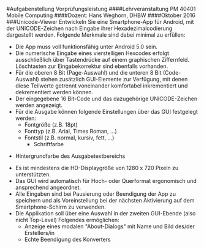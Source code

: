 #Aufgabenstellung Vorprüfungsleistung
####Lehrveranstaltung PM 40401 Mobile Computing
####Dozent: Hans Weghorn, DHBW
####Oktober 2016
###Unicode-Viewer
Entwickeln Sie eine Smartphone-App für Android, mit der UNICODE-Zeichen nach Eingabe ihrer
Hexadezimalcodierung dargestellt werden. Folgende Merkmale sind dabei minimal zu erfüllen:
* Die App muss voll funktionsfähig unter Android 5.0 sein.
* Die numerische Eingabe eines vierstelligen Hexcodes erfolgt ausschließlich über Tastendrücke
auf einem graphischen Ziffernfeld. Löschtasten zur Eingabekorrektur sind ebenfalls vorhanden.
* Für die oberen 8 Bit (Page-Auswahl) und die unteren 8 Bit (Code-Auswahl) stehen zusätzlich
GUI-Elemente zur Verfügung, mit denen diese Teilwerte getrennt voneinander komfortabel
inkrementiert und dekrementiert werden können.
* Der eingegebene 16 Bit-Code und das dazugehörige UNICODE-Zeichen werden angezeigt.
* Für die Ausgabe können folgende Einstellungen über das GUI festgelegt werden:
  - Fontgröße (z.B. 18pt)
  - Fonttyp (z.B. Arial, Times Roman, ...)
  - Fontstil (z.B. normal, kursiv, fett, ...)
    - Schriftfarbe
- Hintergrundfarbe des Ausgabetextbereichs
* Es ist mindestens die HD-Displaygröße von 1280 x 720 Pixeln zu unterstützten.
* Das GUI wird automatisch für Hoch- oder Querformat ergonomisch und ansprechend angeordnet.
* Alle Eingaben sind bei Pausierung oder Beendigung der App zu speichern und als Voreinstellung
bei der nächsten Aktivierung auf dem Smartphone-Schirm zu verwenden.
* Die Applikation soll über eine Auswahl in der zweiten GUI-Ebende (also nicht Top-Level)
Folgendes ermöglichen:
  - Anzeige eines modalen "About-Dialogs" mit Name und Bild des/der Erstellers/in
  - Echte Beendigung des Konverters 
